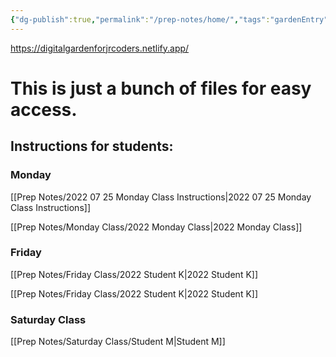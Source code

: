 ```yaml
---
{"dg-publish":true,"permalink":"/prep-notes/home/","tags":"gardenEntry","dgHomeLink":true,"dgPassFrontmatter":false}
---
```


https://digitalgardenforjrcoders.netlify.app/
# This is just a bunch of files for easy access. 


## Instructions for students:

### Monday
[[Prep Notes/2022 07 25 Monday Class Instructions|2022 07 25 Monday Class Instructions]]

[[Prep Notes/Monday Class/2022 Monday Class|2022 Monday Class]]


### Friday
[[Prep Notes/Friday Class/2022 Student K|2022 Student K]]

[[Prep Notes/Friday Class/2022 Student K|2022 Student K]]

### Saturday Class

[[Prep Notes/Saturday Class/Student M|Student M]]
